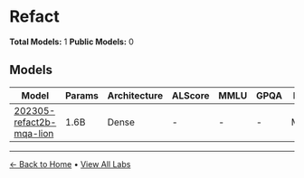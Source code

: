 # Refact

**Total Models:** 1
**Public Models:** 0

## Models

| Model | Params | Architecture | ALScore | MMLU | GPQA | Released | Status |
|-------|--------|--------------|---------|------|------|----------|--------|
| [202305-refact2b-mqa-lion](../models/refact/202305-refact2b-mqa-lion.md) | 1.6B | Dense | - | - | - | May/2023 | 🟡 |

---

[← Back to Home](../README.md) • [View All Labs](../labs/)
